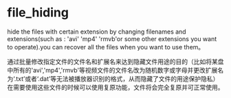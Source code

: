 # file_hiding
hide the files with certain extension  by changing filenames and extensions(such as : 'avi' 'mp4' 'rmvb'or some other extensions you want to operate).you can recover all the files when you want to use them。

通过批量修改指定文件的文件名和扩展名来达到隐藏文件用途的目的（比如将某盘中所有的'avi','mp4','rmvb'等视频文件的文件名改为随机数字或字母并更改扩展名为‘.txt’或者‘.dat’等无法被播放器识别的格式，从而隐藏了文件的用途保护隐私）在需要使用这些文件的时候可以使用复原功能，文件将会完全复原并可正常使用。
